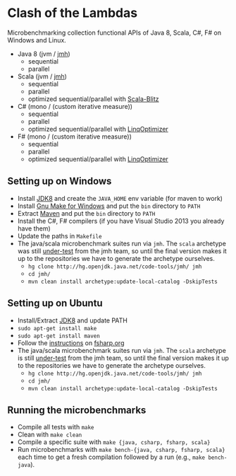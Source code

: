 Clash of the Lambdas
====================
Microbenchmarking collection functional APIs of Java 8, Scala, C#, F# on Windows and Linux.

* Java 8 (jvm / [jmh](http://openjdk.java.net/projects/code-tools/jmh/))
  * sequential
  * parallel
* Scala (jvm / [jmh](http://openjdk.java.net/projects/code-tools/jmh/))
  * sequential
  * parallel
  * optimized sequential/parallel with [Scala-Blitz](http://scala-blitz.github.io/)
* C# (mono / (custom iterative measure))
  * sequential
  * parallel
  * optimized sequential/parallel with [LinqOptimizer](https://github.com/nessos/LinqOptimizer)
* F# (mono / (custom iterative measure))
  * sequential
  * parallel
  * optimized sequential/parallel with [LinqOptimizer](https://github.com/nessos/LinqOptimizer)

Setting up on Windows
--------------------
* Install [JDK8](http://www.oracle.com/technetwork/java/javase/downloads/jdk8-downloads-2133151.html) and create the ```JAVA_HOME``` env variable (for maven to work)
* Install [Gnu Make for Windows](http://gnuwin32.sourceforge.net/packages/make.htm) and put the ```bin``` directory to ```PATH```
* Extract [Maven](http://maven.apache.org/download.cgi) and put the ```bin``` directory to ```PATH```
* Install the C#, F# compilers (if you have Visual Studio 2013 you already have them)
* Update the paths in ```Makefile```
* The java/scala microbenchmark suites run via ```jmh```. The ```scala``` archetype was still [under-test](http://mail.openjdk.java.net/pipermail/jmh-dev/2014-March/000556.html) from the jmh team, so until the final version makes it up to the repositories we have to generate the archetype ourselves.
   * ```hg clone http://hg.openjdk.java.net/code-tools/jmh/ jmh```
   * ```cd jmh/```
   * ```mvn clean install archetype:update-local-catalog -DskipTests```

Setting up on Ubuntu
--------------------
* Install/Extract [JDK8](http://www.oracle.com/technetwork/java/javase/downloads/jdk8-downloads-2133151.html) and update PATH
* ```sudo apt-get install make```
* ```sudo apt-get install maven```
* Follow the [instructions](http://fsharp.org/use/linux/) on [fsharp.org](http://fsharp.org)
* The java/scala microbenchmark suites run via ```jmh```. The ```scala``` archetype is still [under-test](http://mail.openjdk.java.net/pipermail/jmh-dev/2014-March/000556.html) from the jmh team, so until the final version makes it up to the repositories we have to generate the archetype ourselves.
   * ```hg clone http://hg.openjdk.java.net/code-tools/jmh/ jmh```
   * ```cd jmh/```
   * ```mvn clean install archetype:update-local-catalog -DskipTests```

Running the microbenchmarks
---------------------------
* Compile all tests with ```make```
* Clean with ```make clean```
* Compile a specific suite with ```make {java, csharp, fsharp, scala}```
* Run microbenchmarks with ```make bench-{java, csharp, fsharp, scala}``` each
  time to get a fresh compilation followed by a run (e.g., ```make
  bench-java```).
